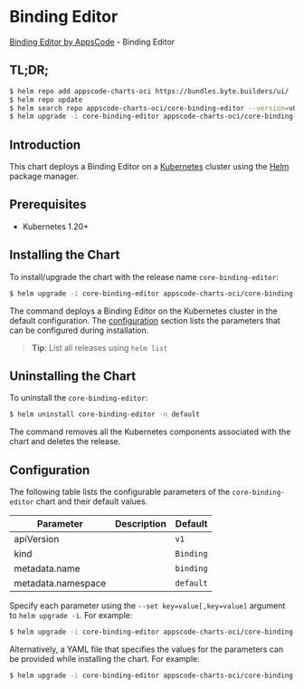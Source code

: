 # Binding Editor

[Binding Editor by AppsCode](https://appscode.com) - Binding Editor

## TL;DR;

```bash
$ helm repo add appscode-charts-oci https://bundles.byte.builders/ui/
$ helm repo update
$ helm search repo appscode-charts-oci/core-binding-editor --version=v0.7.0
$ helm upgrade -i core-binding-editor appscode-charts-oci/core-binding-editor -n default --create-namespace --version=v0.7.0
```

## Introduction

This chart deploys a Binding Editor on a [Kubernetes](http://kubernetes.io) cluster using the [Helm](https://helm.sh) package manager.

## Prerequisites

- Kubernetes 1.20+

## Installing the Chart

To install/upgrade the chart with the release name `core-binding-editor`:

```bash
$ helm upgrade -i core-binding-editor appscode-charts-oci/core-binding-editor -n default --create-namespace --version=v0.7.0
```

The command deploys a Binding Editor on the Kubernetes cluster in the default configuration. The [configuration](#configuration) section lists the parameters that can be configured during installation.

> **Tip**: List all releases using `helm list`

## Uninstalling the Chart

To uninstall the `core-binding-editor`:

```bash
$ helm uninstall core-binding-editor -n default
```

The command removes all the Kubernetes components associated with the chart and deletes the release.

## Configuration

The following table lists the configurable parameters of the `core-binding-editor` chart and their default values.

|     Parameter      | Description |       Default        |
|--------------------|-------------|----------------------|
| apiVersion         |             | <code>v1</code>      |
| kind               |             | <code>Binding</code> |
| metadata.name      |             | <code>binding</code> |
| metadata.namespace |             | <code>default</code> |


Specify each parameter using the `--set key=value[,key=value]` argument to `helm upgrade -i`. For example:

```bash
$ helm upgrade -i core-binding-editor appscode-charts-oci/core-binding-editor -n default --create-namespace --version=v0.7.0 --set apiVersion=v1
```

Alternatively, a YAML file that specifies the values for the parameters can be provided while
installing the chart. For example:

```bash
$ helm upgrade -i core-binding-editor appscode-charts-oci/core-binding-editor -n default --create-namespace --version=v0.7.0 --values values.yaml
```
